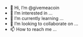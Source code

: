 - 👋 Hi, I’m @givemeacoin
- 👀 I’m interested in ...
- 🌱 I’m currently learning ...
- 💞️ I’m looking to collaborate on ...
- 📫 How to reach me ...

<!---
givemeacoin/givemeacoin is a ✨ special ✨ repository because its `README.md` (this file) appears on your GitHub profile.
You can click the Preview link to take a look at your changes.
--->
